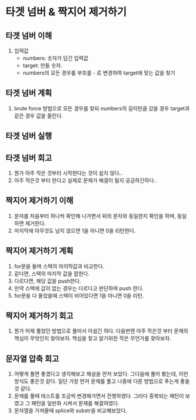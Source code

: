 # 타겟 넘버 & 짝지어 제거하기

## 타겟 넘버 이해

1. 입력값
    - numbers: 숫자가 담긴 입력값
    - target: 만들 숫자.
    - numbers의 모든 경우를 부호를 - 로 변경하여 target에 맞는 값을 찾기

## 타겟 넘버 계획

1. brute force 방법으로 모든 경우를 찾되 numbers의 길이만큼 갔을 경우 target과 같은 경우 값을 올린다.

## 타겟 넘버 실행

## 타겟 넘버 회고

1. 뭔가 아주 작은 것부터 시작한다는 것이 쉽지 않다..
2. 아주 작은것 부터 한다고 실제로 문제가 해결이 될지 궁금하긴하다..

## 짝지어 제거하기 이해

1. 문자를 처음부터 하나씩 확인해 나가면서 뒤의 문자와 동일한지 확인을 하며, 동일하면 제거한다.
2. 마지막에 아무것도 남지 않으면 1을 아니면 0을 리턴한다.

## 짝지어 제거하기 계획

1. for문을 돌며 스택의 마지막값과 비교한다.
2. 같다면, 스택의 마지막 값을 팝한다.
3. 다르다면, 해당 값을 push한다.
4. 만약 스택에 값이 없는 경우는 다르다고 판단하여 push 한다.
5. for문을 다 돌았을때 스택이 비어있다면 1을 아니면 0을 리턴.

## 짝지어 제거하기 회고

1. 뭔가 어제 풀었던 방법으로 풀어서 아쉽긴 하다. 다음번엔 아주 작은것 부터 문제의 핵심이 무엇인지 찾아보자. 핵심을 찾고 알기위한 작은 무언가를 찾아보자.

## 문자열 압축 회고

1. 어떻게 풀면 좋겠다고 생각해보고 해설을 먼저 보았다. 그다음에 풀어 봤는데, 이런 방식도 좋은것 같다. 일단 가장 먼저 문제를 풀고 나중에 다른 방법으로 푸는게 좋을것 같다.
2. 문제를 풀때 테스트를 조금씩 변경해가면서 진행하였다. 그러다 중복되는 패턴이 보였고 그 패턴을 일반화 시켜서 문제를 해결하였다.
3. 문자열을 가져올때 splice와 substr을 비교해보았다.
